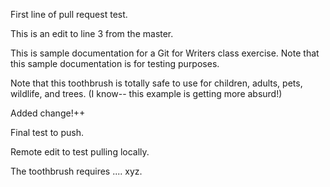 First line of pull request test.

This is an edit to line 3 from the master.

This is sample documentation for a Git for Writers class exercise. Note that this sample documentation is for testing purposes.

Note that this toothbrush is totally safe to use for children, adults, pets, wildlife, and trees. (I know-- this example is getting more absurd!)

Added change!++

Final test to push.

Remote edit to test pulling locally.

The toothbrush requires .... xyz.
